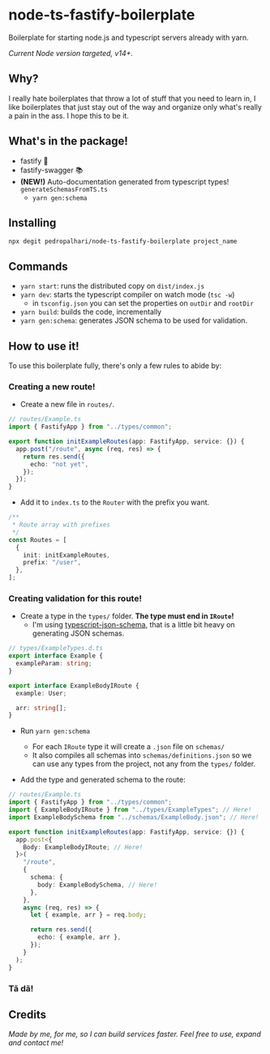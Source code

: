 # node-ts-fastify-boilerplate

Boilerplate for starting node.js and typescript servers already with yarn.

_Current Node version targeted, v14+._

## Why?

I really hate boilerplates that throw a lot of stuff that you need to learn in, I like boilerplates that just stay out of the way and organize only what's really a pain in the ass. I hope this to be it.

## What's in the package!

- fastify 🚀
- fastify-swagger 📚
- **(NEW!)** Auto-documentation generated from typescript types! `generateSchemasFromTS.ts`
  - `yarn gen:schema`

## Installing

`npx degit pedropalhari/node-ts-fastify-boilerplate project_name`

## Commands

- `yarn start`: runs the distributed copy on `dist/index.js`
- `yarn dev`: starts the typescript compiler on watch mode (`tsc -w`)
  - in `tsconfig.json` you can set the properties on `outDir` and `rootDir`
- `yarn build`: builds the code, incrementally
- `yarn gen:schema`: generates JSON schema to be used for validation.

## How to use it!

To use this boilerplate fully, there's only a few rules to abide by:

### Creating a new **route**!

- Create a new file in `routes/`.

```ts
// routes/Example.ts
import { FastifyApp } from "../types/common";

export function initExampleRoutes(app: FastifyApp, service: {}) {
  app.post("/route", async (req, res) => {
    return res.send({
      echo: "not yet",
    });
  });
}
```

- Add it to `index.ts` to the `Router` with the prefix you want.

```ts
/**
 * Route array with prefixes
 */
const Routes = [
  {
    init: initExampleRoutes,
    prefix: "/user",
  },
];
```

### Creating validation for this route!

- Create a type in the `types/` folder. **The type must end in `IRoute`!**
  - I'm using [typescript-json-schema](https://github.com/YousefED/typescript-json-schema), that is a little bit heavy on generating JSON schemas.

```ts
// types/ExampleTypes.d.ts
export interface Example {
  exampleParam: string;
}

export interface ExampleBodyIRoute {
  example: User;

  arr: string[];
}
```

- Run `yarn gen:schema`

  - For each `IRoute` type it will create a `.json` file on `schemas/`
  - It also compiles all schemas into `schemas/definitions.json` so we can use any types from the project, not any from the `types/` folder.

- Add the type and generated schema to the route:

```ts
// routes/Example.ts
import { FastifyApp } from "../types/common";
import { ExampleBodyIRoute } from "../types/ExampleTypes"; // Here!
import ExampleBodySchema from "../schemas/ExampleBody.json"; // Here!

export function initExampleRoutes(app: FastifyApp, service: {}) {
  app.post<{
    Body: ExampleBodyIRoute; // Here!
  }>(
    "/route",
    {
      schema: {
        body: ExampleBodySchema, // Here!
      },
    },
    async (req, res) => {
      let { example, arr } = req.body;

      return res.send({
        echo: { example, arr },
      });
    }
  );
}
```

### **Tã dã!**

## Credits

_Made by me, for me, so I can build services faster. Feel free to use, expand and contact me!_
